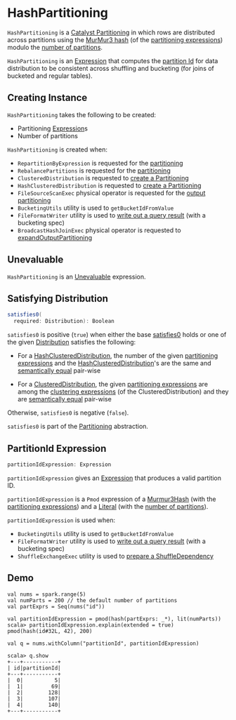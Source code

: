 # HashPartitioning

`HashPartitioning` is a [Catalyst Partitioning](../physical-operators/Partitioning.md) in which rows are distributed across partitions using the [MurMur3 hash](#partitionIdExpression) (of the [partitioning expressions](#expressions)) modulo the [number of partitions](#numPartitions).

`HashPartitioning` is an [Expression](Expression.md) that computes the [partition Id](#partitionIdExpression) for data distribution to be consistent across shuffling and bucketing (for joins of bucketed and regular tables).

## Creating Instance

`HashPartitioning` takes the following to be created:

* <span id="expressions"> Partitioning [Expression](Expression.md)s
* <span id="numPartitions"> Number of partitions

`HashPartitioning` is created when:

* `RepartitionByExpression` is requested for the [partitioning](../logical-operators/RepartitionOperation.md#partitioning)
* `RebalancePartitions` is requested for the [partitioning](../logical-operators/RebalancePartitions.md#partitioning)
* `ClusteredDistribution` is requested to [create a Partitioning](../physical-operators/ClusteredDistribution.md)
* `HashClusteredDistribution` is requested to [create a Partitioning](../physical-operators/HashClusteredDistribution.md)
* `FileSourceScanExec` physical operator is requested for the [output partitioning](../physical-operators/FileSourceScanExec.md#outputPartitioning)
* `BucketingUtils` utility is used to `getBucketIdFromValue`
* `FileFormatWriter` utility is used to [write out a query result](../datasources/FileFormatWriter.md#write) (with a bucketing spec)
* `BroadcastHashJoinExec` physical operator is requested to [expandOutputPartitioning](../physical-operators/BroadcastHashJoinExec.md#expandOutputPartitioning)

## <span id="Unevaluable"> Unevaluable

`HashPartitioning` is an [Unevaluable](Unevaluable.md) expression.

## <span id="satisfies0"> Satisfying Distribution

```scala
satisfies0(
  required: Distribution): Boolean
```

`satisfies0` is positive (`true`) when either the base [satisfies0](../physical-operators/Partitioning.md#satisfies0) holds or one of the given [Distribution](../physical-operators/Distribution.md) satisfies the following:

* For a [HashClusteredDistribution](../physical-operators/HashClusteredDistribution.md), the number of the given [partitioning expressions](#expressions) and the [HashClusteredDistribution](../physical-operators/HashClusteredDistribution.md#expressions)'s are the same and [semantically equal](Expression.md#semanticEquals) pair-wise

* For a [ClusteredDistribution](../physical-operators/ClusteredDistribution.md), the given [partitioning expressions](#expressions) are among the [clustering expressions](../physical-operators/ClusteredDistribution.md#clustering) (of the ClusteredDistribution) and they are [semantically equal](Expression.md#semanticEquals) pair-wise

Otherwise, `satisfies0` is negative (`false`).

`satisfies0` is part of the [Partitioning](../physical-operators/Partitioning.md#satisfies0) abstraction.

## <span id="partitionIdExpression"> PartitionId Expression

```scala
partitionIdExpression: Expression
```

`partitionIdExpression` gives an [Expression](Expression.md) that produces a valid partition ID.

`partitionIdExpression` is a `Pmod` expression of a [Murmur3Hash](Murmur3Hash.md) (with the [partitioning expressions](#expressions)) and a [Literal](Literal.md) (with the [number of partitions](#numPartitions)).

`partitionIdExpression` is used when:

* `BucketingUtils` utility is used to `getBucketIdFromValue`
* `FileFormatWriter` utility is used to [write out a query result](../datasources/FileFormatWriter.md#write) (with a bucketing spec)
* `ShuffleExchangeExec` utility is used to [prepare a ShuffleDependency](../physical-operators/ShuffleExchangeExec.md#prepareShuffleDependency)

## Demo

```text
val nums = spark.range(5)
val numParts = 200 // the default number of partitions
val partExprs = Seq(nums("id"))

val partitionIdExpression = pmod(hash(partExprs: _*), lit(numParts))
scala> partitionIdExpression.explain(extended = true)
pmod(hash(id#32L, 42), 200)

val q = nums.withColumn("partitionId", partitionIdExpression)
```

```text
scala> q.show
+---+-----------+
| id|partitionId|
+---+-----------+
|  0|          5|
|  1|         69|
|  2|        128|
|  3|        107|
|  4|        140|
+---+-----------+
```
